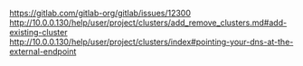 https://gitlab.com/gitlab-org/gitlab/issues/12300  
http://10.0.0.130/help/user/project/clusters/add_remove_clusters.md#add-existing-cluster  
http://10.0.0.130/help/user/project/clusters/index#pointing-your-dns-at-the-external-endpoint  
